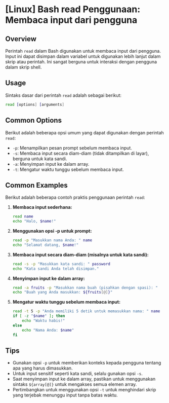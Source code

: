 # [Linux] Bash read Penggunaan: Membaca input dari pengguna

## Overview
Perintah `read` dalam Bash digunakan untuk membaca input dari pengguna. Input ini dapat disimpan dalam variabel untuk digunakan lebih lanjut dalam skrip atau perintah. Ini sangat berguna untuk interaksi dengan pengguna dalam skrip shell.

## Usage
Sintaks dasar dari perintah `read` adalah sebagai berikut:

```bash
read [options] [arguments]
```

## Common Options
Berikut adalah beberapa opsi umum yang dapat digunakan dengan perintah `read`:

- `-p`: Menampilkan pesan prompt sebelum membaca input.
- `-s`: Membaca input secara diam-diam (tidak ditampilkan di layar), berguna untuk kata sandi.
- `-a`: Menyimpan input ke dalam array.
- `-t`: Mengatur waktu tunggu sebelum membaca input.

## Common Examples
Berikut adalah beberapa contoh praktis penggunaan perintah `read`:

1. **Membaca input sederhana:**
   ```bash
   read name
   echo "Halo, $name!"
   ```

2. **Menggunakan opsi -p untuk prompt:**
   ```bash
   read -p "Masukkan nama Anda: " name
   echo "Selamat datang, $name!"
   ```

3. **Membaca input secara diam-diam (misalnya untuk kata sandi):**
   ```bash
   read -s -p "Masukkan kata sandi: " password
   echo "Kata sandi Anda telah disimpan."
   ```

4. **Menyimpan input ke dalam array:**
   ```bash
   read -a fruits -p "Masukkan nama buah (pisahkan dengan spasi): "
   echo "Buah yang Anda masukkan: ${fruits[@]}"
   ```

5. **Mengatur waktu tunggu sebelum membaca input:**
   ```bash
   read -t 5 -p "Anda memiliki 5 detik untuk memasukkan nama: " name
   if [ -z "$name" ]; then
       echo "Waktu habis!"
   else
       echo "Nama Anda: $name"
   fi
   ```

## Tips
- Gunakan opsi `-p` untuk memberikan konteks kepada pengguna tentang apa yang harus dimasukkan.
- Untuk input sensitif seperti kata sandi, selalu gunakan opsi `-s`.
- Saat menyimpan input ke dalam array, pastikan untuk menggunakan sintaks `${array[@]}` untuk mengakses semua elemen array.
- Pertimbangkan untuk menggunakan opsi `-t` untuk menghindari skrip yang terjebak menunggu input tanpa batas waktu.